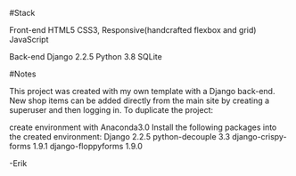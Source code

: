 #Stack

Front-end 
HTML5 
CSS3, Responsive(handcrafted flexbox and grid)
JavaScript

Back-end Django 2.2.5 Python 3.8 SQLite

#Notes

This project was created with my own template with a Django back-end. New shop items can be added directly from 
the main site by creating a superuser and then logging in.
To duplicate the project:

create environment with Anaconda3.0
Install the following packages into the created environment:
Django 2.2.5
python-decouple 3.3
django-crispy-forms 1.9.1
django-floppyforms 1.9.0

-Erik
